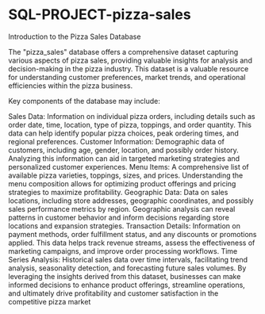 # SQL-PROJECT-pizza-sales
Introduction to the Pizza Sales Database

The "pizza_sales" database offers a comprehensive dataset capturing various aspects of pizza sales, providing valuable insights for analysis and decision-making in the pizza industry. This dataset is a valuable resource for understanding customer preferences, market trends, and operational efficiencies within the pizza business.

Key components of the database may include:

Sales Data: Information on individual pizza orders, including details such as order date, time, location, type of pizza, toppings, 
and order quantity. This data can help identify popular pizza choices, peak ordering times, and regional preferences.
Customer Information: Demographic data of customers, including age, gender, location, and possibly order history. Analyzing this information can aid in targeted marketing strategies and personalized customer experiences.
Menu Items: A comprehensive list of available pizza varieties, toppings, sizes, and prices. Understanding the menu composition allows for optimizing product offerings and pricing strategies to maximize profitability.
Geographic Data: Data on sales locations, including store addresses, geographic coordinates, and possibly sales performance metrics by region. Geographic analysis can reveal patterns in customer behavior and inform decisions regarding store locations and expansion strategies.
Transaction Details: Information on payment methods, order fulfillment status, and any discounts or promotions applied. This data helps track revenue streams, assess the effectiveness of marketing campaigns, and improve order processing workflows.
Time Series Analysis: Historical sales data over time intervals, facilitating trend analysis, seasonality detection, and forecasting future sales volumes.
By leveraging the insights derived from this dataset, businesses can make informed decisions to enhance product offerings, streamline operations, and ultimately drive profitability and customer satisfaction in the competitive pizza market
